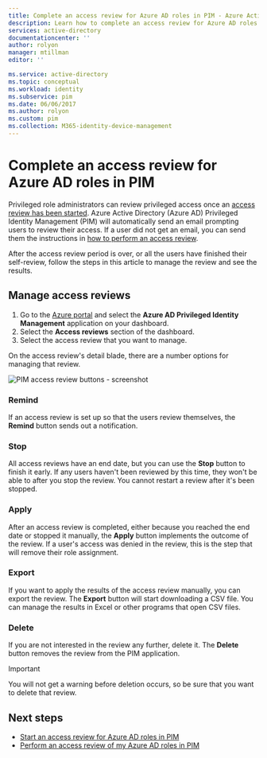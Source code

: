 ```yaml
---
title: Complete an access review for Azure AD roles in PIM - Azure Active Directory | Microsoft Docs
description: Learn how to complete an access review for Azure AD roles in Azure AD Privileged Identity Management (PIM) and view the results
services: active-directory
documentationcenter: ''
author: rolyon
manager: mtillman
editor: ''

ms.service: active-directory
ms.topic: conceptual
ms.workload: identity
ms.subservice: pim
ms.date: 06/06/2017
ms.author: rolyon
ms.custom: pim
ms.collection: M365-identity-device-management
---
```

# Complete an access review for Azure AD roles in PIM
Privileged role administrators can review privileged access once an [access review has been started](pim-how-to-start-security-review.md). Azure Active Directory (Azure AD) Privileged Identity Management (PIM) will automatically send an email prompting users to review their access. If a user did not get an email, you can send them the instructions in [how to perform an access review](pim-how-to-perform-security-review.md).

After the access review period is over, or all the users have finished their self-review, follow the steps in this article to manage the review and see the results.

## Manage access reviews
1. Go to the [Azure portal](https://portal.azure.com/) and select the **Azure AD Privileged Identity Management** application on your dashboard.
2. Select the **Access reviews** section of the dashboard.
3. Select the access review that you want to manage.

On the access review's detail blade, there are a number options for managing that review.

![PIM access review buttons - screenshot](./media/pim-how-to-complete-review/PIM_review_buttons.png)

### Remind
If an access review is set up so that the users review themselves, the **Remind** button sends out a notification. 

### Stop
All access reviews have an end date, but you can use the **Stop** button to finish it early. If any users haven't been reviewed by this time, they won't be able to after you stop the review. You cannot restart a review after it's been stopped.

### Apply
After an access review is completed, either because you reached the end date or stopped it manually, the **Apply** button implements the outcome of the review. If a user's access was denied in the review, this is the step that will remove their role assignment.  

### Export
If you want to apply the results of the access review manually, you can export the review. The **Export** button will start downloading a CSV file. You can manage the results in Excel or other programs that open CSV files.

### Delete
If you are not interested in the review any further, delete it. The **Delete** button removes the review from the PIM application.

> [!IMPORTANT]
> You will not get a warning before deletion occurs, so be sure that you want to delete that review. 

## Next steps

- [Start an access review for Azure AD roles in PIM](pim-how-to-start-security-review.md)
- [Perform an access review of my Azure AD roles in PIM](pim-how-to-perform-security-review.md)
